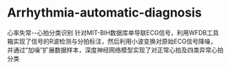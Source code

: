 # Arrhythmia-automatic-diagnosis
心率失常--心拍分类识别
针对MIT-BIH数据库单导联ECG信号，利用WFDB工具箱实现了信号的R波检测与分拍标注，然后利用小波变换对原始ECG信号降噪，
并通过“加噪”扩展数据样本，深度神经网络模型实现了对正常心拍及四类异常心拍分类
